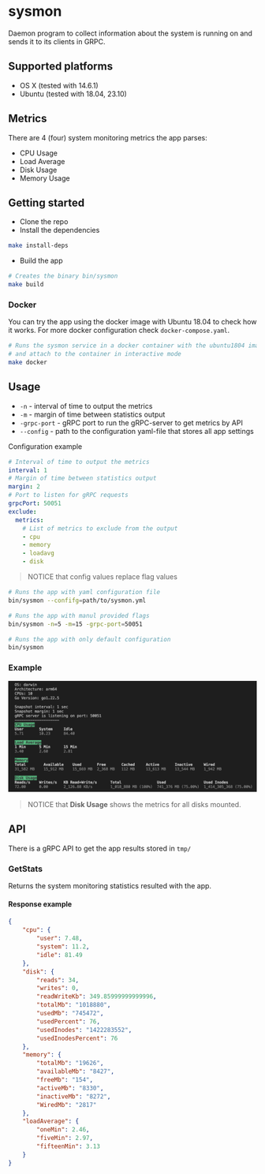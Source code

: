 # sysmon

Daemon program to collect information about the system is running on and sends it to its clients in GRPC.

## Supported platforms

- OS X (tested with 14.6.1)
- Ubuntu (tested with 18.04, 23.10)

## Metrics

There are 4 (four) system monitoring metrics the app parses:

- CPU Usage
- Load Average
- Disk Usage
- Memory Usage

## Getting started

- Clone the repo
- Install the dependencies

```sh
make install-deps 
```

- Build the app

```sh
# Creates the binary bin/sysmon
make build
```

### Docker

You can try the app using the docker image with Ubuntu 18.04 to check how it works.
For more docker configuration check `docker-compose.yaml`.

```sh
# Runs the sysmon service in a docker container with the ubuntu1804 image 
# and attach to the container in interactive mode
make docker
```

## Usage

- `-n` - interval of time to output the metrics
- `-m` - margin of time between statistics output
- `-grpc-port` - gRPC port to run the gRPC-server to get metrics by API
- `--config` - path to the configuration yaml-file that stores all app settings

Configuration example

```yaml
# Interval of time to output the metrics
interval: 1
# Margin of time between statistics output
margin: 2
# Port to listen for gRPC requests
grpcPort: 50051
exclude:
  metrics:
    # List of metrics to exclude from the output
    - cpu
    - memory
    - loadavg
    - disk
```

> NOTICE that config values replace flag values

```sh
# Runs the app with yaml configuration file
bin/sysmon --confifg=path/to/sysmon.yml
```

```sh
# Runs the app with manul provided flags
bin/sysmon -n=5 -m=15 -grpc-port=50051
```

```sh
# Runs the app with only default configuration
bin/sysmon
```

### Example

![Output example](output_example.png)

> NOTICE that **Disk Usage** shows the metrics for all disks mounted.

## API

There is a gRPC API to get the app results stored in `tmp/`

### GetStats

Returns the system monitoring statistics resulted with the app.

#### Response example

```json
{
    "cpu": {
        "user": 7.48,
        "system": 11.2,
        "idle": 81.49
    },
    "disk": {
        "reads": 34,
        "writes": 0,
        "readWriteKb": 349.85999999999996,
        "totalMb": "1018880",
        "usedMb": "745472",
        "usedPercent": 76,
        "usedInodes": "1422283552",
        "usedInodesPercent": 76
    },
    "memory": {
        "totalMb": "19626",
        "availableMb": "8427",
        "freeMb": "154",
        "activeMb": "8330",
        "inactiveMb": "8272",
        "WiredMb": "2817"
    },
    "loadAverage": {
        "oneMin": 2.46,
        "fiveMin": 2.97,
        "fifteenMin": 3.13
    }
}
```
